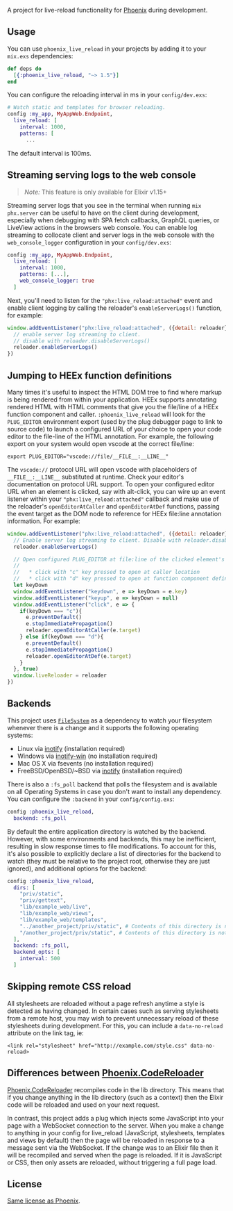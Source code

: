 A project for live-reload functionality for [Phoenix](http://github.com/phoenixframework/phoenix) during development.

## Usage

You can use `phoenix_live_reload` in your projects by adding it to your `mix.exs` dependencies:

```elixir
def deps do
  [{:phoenix_live_reload, "~> 1.5"}]
end
```

You can configure the reloading interval in ms in your `config/dev.exs`:

```elixir
# Watch static and templates for browser reloading.
config :my_app, MyAppWeb.Endpoint,
  live_reload: [
    interval: 1000,
    patterns: [
      ...
```

The default interval is 100ms.

## Streaming serving logs to the web console

> *Note:* This feature is only available for Elixir v1.15+

Streaming server logs that you see in the terminal when running `mix phx.server` can be useful to have on the client during development, especially when debugging with SPA fetch callbacks, GraphQL queries, or LiveView actions in the browsers web console. You can enable log streaming to collocate client and server logs in the web console with the `web_console_logger` configuration in your `config/dev.exs`:

```elixir
config :my_app, MyAppWeb.Endpoint,
  live_reload: [
    interval: 1000,
    patterns: [...],
    web_console_logger: true
  ]
```

Next, you'll need to listen for the `"phx:live_reload:attached"` event and enable client logging by calling the reloader's `enableServerLogs()` function, for example:

```javascript
window.addEventListener("phx:live_reload:attached", ({detail: reloader}) => {
  // enable server log streaming to client.
  // disable with reloader.disableServerLogs()
  reloader.enableServerLogs()
})
```

## Jumping to HEEx function definitions

Many times it's useful to inspect the HTML DOM tree to find where markup is being rendered from within your application. HEEx supports annotating rendered HTML with HTML comments that give you the file/line of a HEEx function component and caller. `:phoenix_live_reload` will look for the `PLUG_EDITOR` environment export (used by the plug debugger page to link to source code) to launch a configured URL of your choice to open your code editor to the file-line of the HTML annotation. For example, the following export on your system would open vscode at the correct file/line:

```
export PLUG_EDITOR="vscode://file/__FILE__:__LINE__"
```

The `vscode://` protocol URL will open vscode with placeholders of `__FILE__:__LINE__` substituted at runtime. Check your editor's documentation on protocol URL support. To open your configured editor URL when an element is clicked, say with alt-click, you can wire up an event listener within your `"phx:live_reload:attached"` callback and make use of the reloader's `openEditorAtCaller` and `openEditorAtDef` functions, passing the event target as the DOM node to reference for HEEx file:line annotation information. For example:

```javascript
window.addEventListener("phx:live_reload:attached", ({detail: reloader}) => {
  // Enable server log streaming to client. Disable with reloader.disableServerLogs()
  reloader.enableServerLogs()

  // Open configured PLUG_EDITOR at file:line of the clicked element's HEEx component
  //
  //   * click with "c" key pressed to open at caller location
  //   * click with "d" key pressed to open at function component definition location
  let keyDown
  window.addEventListener("keydown", e => keyDown = e.key)
  window.addEventListener("keyup", e => keyDown = null)
  window.addEventListener("click", e => {
    if(keyDown === "c"){
      e.preventDefault()
      e.stopImmediatePropagation()
      reloader.openEditorAtCaller(e.target)
    } else if(keyDown === "d"){
      e.preventDefault()
      e.stopImmediatePropagation()
      reloader.openEditorAtDef(e.target)
    }
  }, true)
  window.liveReloader = reloader
})
```

## Backends

This project uses [`FileSystem`](https://github.com/falood/file_system) as a dependency to watch your filesystem whenever there is a change and it supports the following operating systems:

* Linux via [inotify](https://github.com/rvoicilas/inotify-tools/wiki) (installation required)
* Windows via [inotify-win](https://github.com/thekid/inotify-win) (no installation required)
* Mac OS X via fsevents (no installation required)
* FreeBSD/OpenBSD/~BSD via [inotify](https://github.com/rvoicilas/inotify-tools/wiki) (installation required)

There is also a `:fs_poll` backend that polls the filesystem and is available on all Operating Systems in case you don't want to install any dependency. You can configure the `:backend` in your `config/config.exs`:

```elixir
config :phoenix_live_reload,
  backend: :fs_poll
```

By default the entire application directory is watched by the backend. However, with some environments and backends, this may be inefficient, resulting in slow response times to file modifications. To account for this, it's also possible to explicitly declare a list of directories for the backend to watch (they must be relative to the project root, otherwise they are just ignored), and additional options for the backend:

```elixir
config :phoenix_live_reload,
  dirs: [
    "priv/static",
    "priv/gettext",
    "lib/example_web/live",
    "lib/example_web/views",
    "lib/example_web/templates",
    "../another_project/priv/static", # Contents of this directory is not watched
    "/another_project/priv/static", # Contents of this directory is not watched
  ],
  backend: :fs_poll,
  backend_opts: [
    interval: 500
  ]
```


## Skipping remote CSS reload

All stylesheets are reloaded without a page refresh anytime a style is detected as having changed. In certain cases such as serving stylesheets from a remote host, you may wish to prevent unnecessary reload of these stylesheets during development. For this, you can include a `data-no-reload` attribute on the link tag, ie:

    <link rel="stylesheet" href="http://example.com/style.css" data-no-reload>

## Differences between [Phoenix.CodeReloader](https://hexdocs.pm/phoenix/Phoenix.CodeReloader.html#content)

[Phoenix.CodeReloader](https://hexdocs.pm/phoenix/Phoenix.CodeReloader.html#content) recompiles code in the lib directory. This means that if you change anything in the lib directory (such as a context) then the Elixir code will be reloaded and used on your next request.

In contrast, this project adds a plug which injects some JavaScript into your page with a WebSocket connection to the server. When you make a change to anything in your config for live\_reload (JavaScript, stylesheets, templates and views by default) then the page will be reloaded in response to a message sent via the WebSocket. If the change was to an Elixir file then it will be recompiled and served when the page is reloaded. If it is JavaScript or CSS, then only assets are reloaded, without triggering a full page load.

## License

[Same license as Phoenix](https://github.com/phoenixframework/phoenix/blob/master/LICENSE.md).
